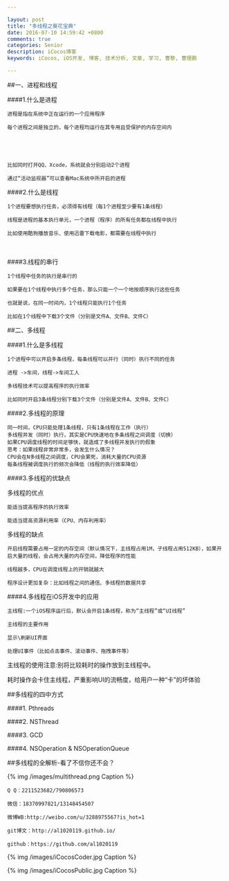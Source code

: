 ```yaml
---

layout: post
title: "多线程之葵花宝典"
date: 2016-07-10 14:59:42 +0800
comments: true
categories: Senior
description: iCocos博客
keywords: iCocos, iOS开发, 博客, 技术分析, 文章, 学习, 曹黎, 曹理鹏

---
```



##一、进程和线程

####1.什么是进程

 

	进程是指在系统中正在运行的一个应用程序
	
	每个进程之间是独立的，每个进程均运行在其专用且受保护的内存空间内
	
	 
	
	 
	
	比如同时打开QQ、Xcode，系统就会分别启动2个进程
	
	通过“活动监视器”可以查看Mac系统中所开启的进程

 


<!--more-->




####2.什么是线程

	1个进程要想执行任务，必须得有线程（每1个进程至少要有1条线程）
	
	线程是进程的基本执行单元，一个进程（程序）的所有任务都在线程中执行
	
	比如使用酷狗播放音乐、使用迅雷下载电影，都需要在线程中执行

 　　

 

####3.线程的串行

 

	1个线程中任务的执行是串行的
	
	如果要在1个线程中执行多个任务，那么只能一个一个地按顺序执行这些任务
	
	也就是说，在同一时间内，1个线程只能执行1个任务
	
	比如在1个线程中下载3个文件（分别是文件A、文件B、文件C）

 

 

##二、多线程

 

####1.什么是多线程

	1个进程中可以开启多条线程，每条线程可以并行（同时）执行不同的任务
	
	进程 ->车间，线程->车间工人
	
	多线程技术可以提高程序的执行效率
	
	比如同时开启3条线程分别下载3个文件（分别是文件A、文件B、文件C）

 

####2.多线程的原理

 

	同一时间，CPU只能处理1条线程，只有1条线程在工作（执行）
	多线程并发（同时）执行，其实是CPU快速地在多条线程之间调度（切换）
	如果CPU调度线程的时间足够快，就造成了多线程并发执行的假象
	思考：如果线程非常非常多，会发生什么情况？
	CPU会在N多线程之间调度，CPU会累死，消耗大量的CPU资源
	每条线程被调度执行的频次会降低（线程的执行效率降低）

 

####3.多线程的优缺点

 

多线程的优点
	
	能适当提高程序的执行效率
	
	能适当提高资源利用率（CPU、内存利用率）

 

多线程的缺点

	开启线程需要占用一定的内存空间（默认情况下，主线程占用1M，子线程占用512KB），如果开启大量的线程，会占用大量的内存空间，降低程序的性能
	
	线程越多，CPU在调度线程上的开销就越大
	
	程序设计更加复杂：比如线程之间的通信、多线程的数据共享

 

####4.多线程在iOS开发中的应用

	主线程:一个iOS程序运行后，默认会开启1条线程，称为“主线程”或“UI线程”
	
	主线程的主要作用
	
	显示\刷新UI界面
	
	处理UI事件（比如点击事件、滚动事件、拖拽事件等）

 

 

主线程的使用注意:别将比较耗时的操作放到主线程中。

耗时操作会卡住主线程，严重影响UI的流畅度，给用户一种“卡”的坏体验

##多线程的四中方式


####1. Pthreads

####2. NSThread

####3. GCD

####4. NSOperation & NSOperationQueue



##多线程的全解析-看了不信你还不会？


{% img /images/multithread.png Caption %} 




    Q Q：2211523682/790806573

    微信：18370997821/13148454507
    
    微博WB:http://weibo.com/u/3288975567?is_hot=1
    
	git博文：http://al1020119.github.io/
	
	github：https://github.com/al1020119


{% img /images/iCocosCoder.jpg Caption %}  

{% img /images/iCocosPublic.jpg Caption %}  